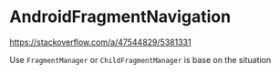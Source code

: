 # AndroidFragmentNavigation

https://stackoverflow.com/a/47544829/5381331

Use `FragmentManager` or `ChildFragmentManager` is base on the situation